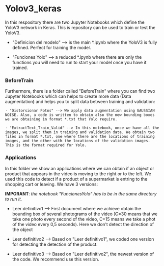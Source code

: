 # Yolov3_keras

In this respository there are two Jupyter Notebooks which define the YoloV3 network in Keras. This is repository can be used to train or test the YoloV3.

- "Definicion del modelo" --> is the main *.ipynb where the YoloV3 is fully defined. Perfect for training the model.

- "Funciones Yolo" --> a reduced *.ipynb where there are only the functions you will need to run to start your model once you have it trained.


### BeforeTrain

Furthermore, there is a folder called "BeforeTrain" where you can find two Jupyter Notebooks which can helps to create more data (Data augmentation) and helps you to split data between training and validation:

    · "Distorsionar Fotos" --> We apply data augmentation using GAUSSIAN NOISE. Also, a code is written to obtain also the new bounding boxes we are obtaining in format *.txt that Yolo require.

    · "ExtractText_Train_Valid" --> In this notebook, once we have all the images, we split them in training and validation data. We obtain two files in format *.txt, one where there are the locations of training images, and the other with the locations of the validation images. This is the format required for Yolo.
    

### Applications

In this folder we show an applications where we can obtain if an object or product that appears in the video is moving to the right or to the left. We used this code to detect if a product of a supermarket is entring to the shopping cart or leaving. We have 3 versions:

**IMPORANT**: _the notebook "FuncionesYolo" has to be in the same directory to run it._

* Leer definitivo1 --> First document where we achieve obtain the bounding box of several photograms of the video (C=30 means that we take one photo every second of the video, C=15 means we take a phot of the video every 0,5 seconds). Here we don't detect the direction of the object

* Leer definitivo2 --> Based on "Leer definitivo1", we coded one version for detecting the detection of the product.

* Leer definitivo3 --> Based on "Leer definitivo2", the newest version of the code. We recommend use this version.
